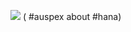 **![](https://lh7-rt.googleusercontent.com/docsz/AD_4nXc28OQg3Euo8UYklcCy6z2WxkPTXVqn3n2vxVDZBHlcjg12cloIFOWF18dVmZPlK8i770qsG7Ub67rJ3o3AoRBMnd1zPgRylpFFDlqmgKELhffIbeIvt6dQKymx17qp6RpZ0XVRKA?key=ArE9gjGx41F-QdnnpTPqXmu4)**
( #auspex about #hana)
